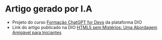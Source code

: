 # Artigo gerado por I.A

- Projeto do curso [Formação ChatGPT for Devs](https://web.dio.me/track/formacao-chatgpt-devs) da plataforma DIO
- Link do artigo publicado na DIO [HTML5 sem Mistérios: Uma Abordagem Amigável para Iniciantes](https://web.dio.me/articles/html5-sem-misterios-uma-abordagem-amigavel-para-iniciantes?back=%2Farticles&open-modal=true&page=1&order=oldest)